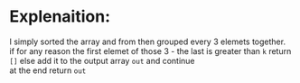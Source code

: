 # Explenaition:
I simply sorted the array and from then grouped every 3 elemets together.<br> if for any reason the first elemet of those 3 - the last is greater than `k` return `[]` else add it to the output array `out` and continue <br> at the end return `out`​
